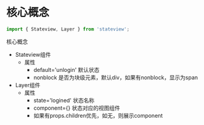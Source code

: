 
# 核心概念

```js
import { Stateview, Layer } from 'stateview';
```

核心概念

- Stateview组件
  - 属性
    - default='unlogin' 默认状态
    - nonblock 是否为块级元素，默认div，如果有nonblock，显示为span
- Layer组件
  - 属性
    - state='logined' 状态名称
    - component={<Logined name='跳转到未登录状态' />} 状态对应的视图组件
    - 如果有props.children优先，如无，则展示component
